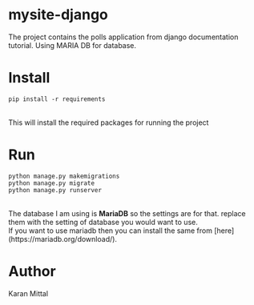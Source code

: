 # mysite-django
The project contains the polls application from django documentation tutorial. Using MARIA DB for database.

# Install
```
pip install -r requirements
```

<br>
This will install the required packages for running the project

# Run
```
python manage.py makemigrations 
python manage.py migrate 
python manage.py runserver 
```

<br>
The database I am using is <b>MariaDB</b> so the settings are for that.
replace them with the setting of database you would want to use.<br>
If you want to use mariadb then you can install the same from [here](https://mariadb.org/download/). 


# Author
Karan Mittal
